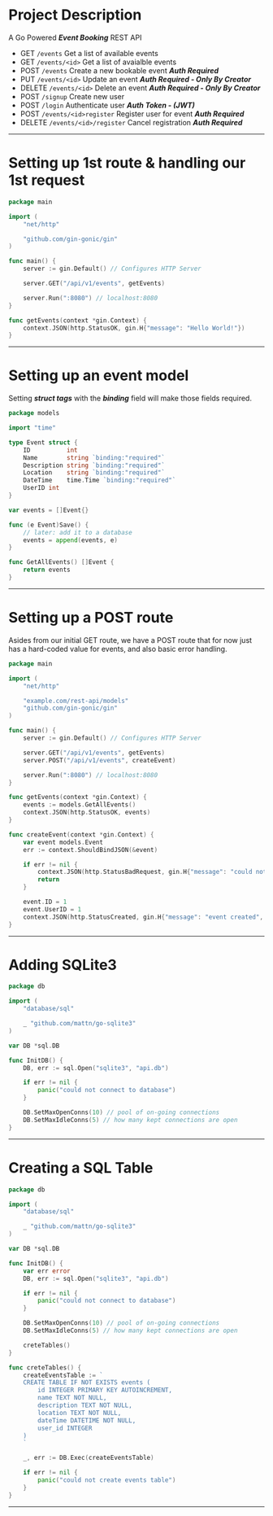 # Project Description

A Go Powered **_Event Booking_** REST API

- GET `/events` Get a list of available events
- GET `/events/<id>` Get a list of avaialble events
- POST `/events` Create a new bookable event **_Auth Required_**
- PUT `/events/<id>` Update an event **_Auth Required - Only By Creator_**
- DELETE `/events/<id>` Delete an event **_Auth Required - Only By Creator_**
- POST `/signup` Create new user
- POST `/login` Authenticate user **_Auth Token - (JWT)_**
- POST `/events/<id>register` Register user for event **_Auth Required_**
- DELETE `/events/<id>/register` Cancel registration **_Auth Required_**

---

# Setting up 1st route & handling our 1st request

```go
package main

import (
	"net/http"

	"github.com/gin-gonic/gin"
)

func main() {
	server := gin.Default() // Configures HTTP Server

	server.GET("/api/v1/events", getEvents)

	server.Run(":8080") // localhost:8080
}

func getEvents(context *gin.Context) {
	context.JSON(http.StatusOK, gin.H{"message": "Hello World!"})
}
```

---

# Setting up an event model

Setting **_struct tags_** with the **_binding_** field will make those fields required.

```go
package models

import "time"

type Event struct {
	ID          int
	Name        string `binding:"required"`
	Description string `binding:"required"`
	Location    string `binding:"required"`
	DateTime    time.Time `binding:"required"`
	UserID int
}

var events = []Event{}

func (e Event)Save() {
	// later: add it to a database
	events = append(events, e)
}

func GetAllEvents() []Event {
	return events
}
```

---

# Setting up a POST route

Asides from our initial GET route, we have a POST route that for now just has a hard-coded value for events, and also basic error handling.

```go
package main

import (
	"net/http"

	"example.com/rest-api/models"
	"github.com/gin-gonic/gin"
)

func main() {
	server := gin.Default() // Configures HTTP Server

	server.GET("/api/v1/events", getEvents)
	server.POST("/api/v1/events", createEvent)

	server.Run(":8080") // localhost:8080
}

func getEvents(context *gin.Context) {
	events := models.GetAllEvents()
	context.JSON(http.StatusOK, events)
}

func createEvent(context *gin.Context) {
	var event models.Event
	err := context.ShouldBindJSON(&event)

	if err != nil {
		context.JSON(http.StatusBadRequest, gin.H{"message": "could not parse request data"})
		return
	}

	event.ID = 1
	event.UserID = 1
	context.JSON(http.StatusCreated, gin.H{"message": "event created", "event": event})
}
```

---

# Adding SQLite3

```go
package db

import (
	"database/sql"

	_ "github.com/mattn/go-sqlite3"
)

var DB *sql.DB

func InitDB() {
	DB, err := sql.Open("sqlite3", "api.db")

	if err != nil {
		panic("could not connect to database")
	}

	DB.SetMaxOpenConns(10) // pool of on-going connections
	DB.SetMaxIdleConns(5) // how many kept connections are open
}
```

---

# Creating a SQL Table

```go
package db

import (
	"database/sql"

	_ "github.com/mattn/go-sqlite3"
)

var DB *sql.DB

func InitDB() {
	var err error
	DB, err := sql.Open("sqlite3", "api.db")

	if err != nil {
		panic("could not connect to database")
	}

	DB.SetMaxOpenConns(10) // pool of on-going connections
	DB.SetMaxIdleConns(5) // how many kept connections are open

	creteTables()
}

func creteTables() {
	createEventsTable := `
	CREATE TABLE IF NOT EXISTS events (
		id INTEGER PRIMARY KEY AUTOINCREMENT,
		name TEXT NOT NULL,
		description TEXT NOT NULL,
		location TEXT NOT NULL,
		dateTime DATETIME NOT NULL,
		user_id INTEGER
	)
	`

	_, err := DB.Exec(createEventsTable)

	if err != nil {
		panic("could not create events table")
	}
}
```

---

